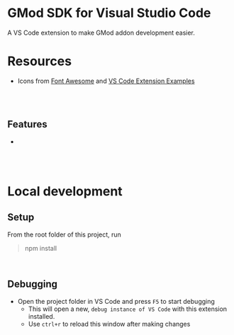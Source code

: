 # GMod SDK for Visual Studio Code

A VS Code extension to make GMod addon development easier.

# Resources
* Icons from [Font Awesome](https://fontawesome.com/icons/list) and [VS Code Extension Examples](https://github.com/microsoft/vscode-extension-samples/)

<br>
<br>

## Features
* 



<br>
<br>



# Local development

## Setup
From the root folder of this project, run
> npm install

<br>


## Debugging
* Open the project folder in VS Code and press `F5` to start debugging
    * This will open a new, `debug instance of VS Code` with this extension installed.
    * Use `ctrl+r` to reload this window after making changes

